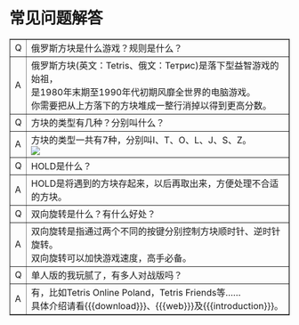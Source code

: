 # 常见问题解答

<table cellpadding="5" cellspacing="0" border="1">
    <tr>
        <td>Q</td>
        <td>
            俄罗斯方块是什么游戏？规则是什么？
        </td>
    </tr>
    <tr>
        <td>A</td>
        <td>
            俄罗斯方块(英文：Tetris、俄文：Тетрис)是落下型益智游戏的始祖，<br />
            是1980年末期至1990年代初期风靡全世界的电脑游戏。<br />
            你需要把从上方落下的方块堆成一整行消掉以得到更高分数。
        </td>
    </tr>
    <tr>
        <td>Q</td>
        <td>
            方块的类型有几种？分别叫什么？
        </td>
    </tr>
    <tr>
        <td>A</td>
        <td>
            方块的类型一共有7种，分别叫I、T、O、L、J、S、Z。<br />
            <img src="Tetromino.png" />
        </td>
    </tr>
    <tr>
        <td>Q</td>
        <td>
            HOLD是什么？
        </td>
    </tr>
    <tr>
        <td>A</td>
        <td>
            HOLD是将遇到的方块存起来，以后再取出来，方便处理不合适的方块。
        </td>
    </tr>
    <tr>
        <td>Q</td>
        <td>
            双向旋转是什么？有什么好处？
        </td>
    </tr>
    <tr>
        <td>A</td>
        <td>
            双向旋转是指通过两个不同的按键分别控制方块顺时针、逆时针旋转。<br />
            双向旋转可以加快游戏速度，高手必备。
        </td>
    </tr>
    <tr>
        <td>Q</td>
        <td>
            单人版的我玩腻了，有多人对战版吗？
        </td>
    </tr>
    <tr>
        <td>A</td>
        <td>
            有，比如Tetris Online Poland，Tetris Friends等……<br />
            具体介绍请看{{{download}}}、{{{web}}}及{{{introduction}}}。
        </td>
    </tr>
</table>